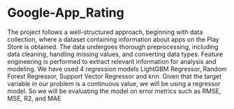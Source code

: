 # Google-App_Rating
The project follows a well-structured approach, beginning with data collection, where a dataset containing information about apps on the Play Store is obtained. The data undergoes thorough preprocessing, including data cleaning, handling missing values, and converting data types. Feature engineering is performed to extract relevant information for analysis and modeling.
We have used 4 regression models LightGBM Regressor, Random Forest Regressor,  Support Vector Regressor and knn. Given that the target variable in our problem is a continuous value, we will be using a regressor model. So we will be evaluating the model on error metrics such as RMSE, MSE, R2, and MAE
